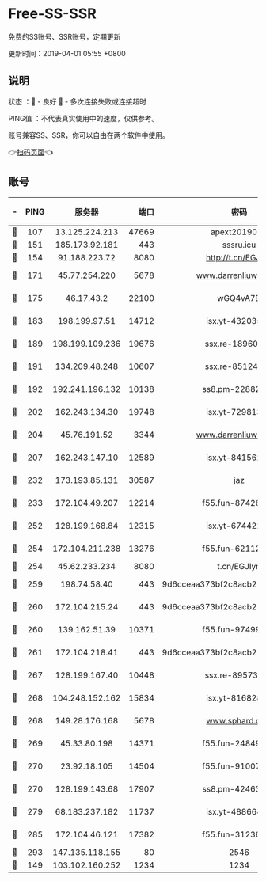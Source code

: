 # Free-SS-SSR

免费的SS账号、SSR账号，定期更新

更新时间：2019-04-01 05:55 +0800

## 说明

状态     ：🙂 - 良好 🙁 - 多次连接失败或连接超时

PING值   ：不代表真实使用中的速度，仅供参考。

账号兼容SS、SSR，你可以自由在两个软件中使用。

👉[扫码页面](https://liesauer.github.io/Free-SS-SSR/)👈

## 账号

|-|PING|服务器|端口|密码|加密方式|区域|
|:----:|:----:|:-----:|-----:|:----:|:----:|:----:|
|🙂|107|13.125.224.213|47669|apext2019001|chacha20|KR|
|🙂|151|185.173.92.181|443|sssru.icu|rc4-md5|RU|
|🙂|154|91.188.223.72|8080|http://t.cn/EGJIyrl|rc4-md5|RU|
|🙂|171|45.77.254.220|5678|www.darrenliuwei.com|aes-256-cfb|SG|
|🙂|175|46.17.43.2|22100|wGQ4vA7D|aes-256-gcm|RU|
|🙂|183|198.199.97.51|14712|isx.yt-43203558|aes-256-cfb|US|
|🙂|189|198.199.109.236|19676|ssx.re-18960694|aes-256-cfb|US|
|🙂|191|134.209.48.248|10607|ssx.re-85124094|aes-256-cfb|US|
|🙂|192|192.241.196.132|10138|ss8.pm-22882604|aes-256-cfb|US|
|🙂|202|162.243.134.30|19748|isx.yt-72981340|aes-256-cfb|US|
|🙂|204|45.76.191.52|3344|www.darrenliuwei.com|aes-256-cfb|JP|
|🙂|207|162.243.147.10|12589|isx.yt-84156264|aes-256-cfb|US|
|🙂|232|173.193.85.131|30587|jaz|aes-256-cfb|US|
|🙂|233|172.104.49.207|12214|f55.fun-87426879|aes-256-cfb|SG|
|🙂|252|128.199.168.84|12315|isx.yt-67442240|aes-256-cfb|SG|
|🙂|254|172.104.211.238|13276|f55.fun-62112830|aes-256-cfb|US|
|🙂|254|45.62.233.234|8080|t.cn/EGJIyrl|rc4-md5|CA|
|🙂|259|198.74.58.40|443|9d6cceaa373bf2c8acb22e60b6a58be6|aes-256-cfb|US|
|🙂|260|172.104.215.24|443|9d6cceaa373bf2c8acb22e60b6a58be6|aes-256-cfb|US|
|🙂|260|139.162.51.39|10371|f55.fun-97499168|aes-256-cfb|SG|
|🙂|261|172.104.218.41|443|9d6cceaa373bf2c8acb22e60b6a58be6|aes-256-cfb|US|
|🙂|267|128.199.167.40|10448|ssx.re-89573938|aes-256-cfb|SG|
|🙂|268|104.248.152.162|15834|isx.yt-81682851|aes-256-cfb|SG|
|🙂|268|149.28.176.168|5678|www.sphard.com|aes-256-cfb|AU|
|🙂|269|45.33.80.198|14371|f55.fun-24849539|aes-256-cfb|US|
|🙂|270|23.92.18.105|14504|f55.fun-91007249|aes-256-cfb|US|
|🙂|270|128.199.143.68|17907|ss8.pm-42463996|aes-256-cfb|SG|
|🙂|279|68.183.237.182|11737|isx.yt-48866493|aes-256-cfb|SG|
|🙂|285|172.104.46.121|17382|f55.fun-31236609|aes-256-cfb|SG|
|🙂|293|147.135.118.155|80|2546|chacha20|US|
|🙂|149|103.102.160.252|1234|1234|rc4-md5|JP|
